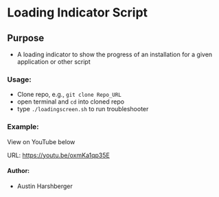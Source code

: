 # Loading Indicator Script 
## Purpose
* A loading indicator to show the progress of an installation for a given application or other script

### Usage:
* Clone repo, e.g., `git clone Repo_URL`
* open terminal and `cd` into cloned repo
*  type `./loadingscreen.sh` to run troubleshooter

### Example:

View on YouTube below

URL: https://youtu.be/oxmKa1qp35E

#### Author:
* Austin Harshberger